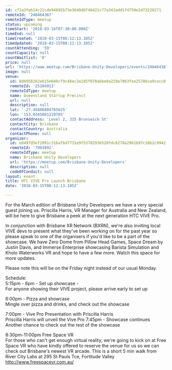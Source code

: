 ```yaml
---
id: cf1a3feb14c21cde94692b73e3649d6f46d21c77a343add1f4759e2d73220271
remoteId: '248464367'
remoteIdType: meetup
status: upcoming
timeStart: '2018-03-16T07:30:00.000Z'
timeEnd: null
timeCreated: '2018-03-15T08:12:13.105Z'
timeUpdated: '2018-03-15T08:12:13.105Z'
countAttending: '59'
countCapacity: null
countWaitlist: '0'
price: null
url: 'https://www.meetup.com/Brisbane-Unity-Developers/events/248464367/'
image: null
venue:
  id: 8d09582b2eb15e040cf9c48ec3a185f070abbe0a229a7063fee25786ca9cecc0
  remoteId: '25104913'
  remoteIdType: meetup
  name: Queensland Startup Precinct
  url: null
  description: null
  lat: '-27.45806884765625'
  lon: '153.0345001220703'
  contactAddress: 'Level 2, 315 Brunswick St'
  contactCity: Brisbane
  contactCountry: Australia
  contactPhone: null
organizer:
  id: e6497d5ef2091c31ba7bd7731e9f53782936528fdc6278a2962b97c10b2c9942
  remoteId: '7983892'
  remoteIdType: meetup
  name: Brisbane Unity Developers
  url: 'https://meetup.com/Brisbane-Unity-Developers'
  description: null
  codeOfConduct: null
layout: event
title: HTC VIVE Pro Launch Brisbane
date: '2018-03-15T08:12:13.105Z'

---
```

<p>For the March edition of Brisbane Unity Developers we have a very special guest joining us. Priscilla Harris, VR Manager for Australia and New Zealand, will be here to give Brisbane a peek at the next generation HTC VIVE Pro.</p> <p>In conjunction with Brisbane XR Network (BXRN), we're also inviting local VIVE devs to present what they've been working on for the past year so please speak to one of the organisers if you'd like to be a part of the showcase. We have Zero Dome from Pillow Head Games, Space Dream by Justin Davis, and Immerse Enterprise showcasing Barista Simulation and Kholo Waterworks VR and hope to have a few more. Watch this space for more updates.</p> <p>Please note this will be on the Friday night instead of our usual Monday.</p> <p>Schedule:<br/>5:15pm - 6pm - Set up showcase -<br/>For anyone showing their VIVE project, please arrive early to set up</p> <p>6:00pm - Pizza and showcase<br/>Mingle over pizza and drinks, and check out the showcase</p> <p>7:00pm - Vive Pro Presentation with Priscilla Harris<br/>Priscilla Harris will unveil the Vive Pro 7:45pm - Showcase continues<br/>Another chance to check out the rest of the showcase</p> <p>8:30pm-11:00pm Free Space VR<br/>For those who can't get enough virtual reality, we're going to kick on at Free Space VR who have kindly offered to reserve the venue for us so we can check out Brisbane's newest VR arcade. This is a short 5 min walk from River City Labs at 295 St Pauls Tce, Fortitude Valley <a href="http://www.freespacevr.com.au/" class="linkified">http://www.freespacevr.com.au/</a></p>
